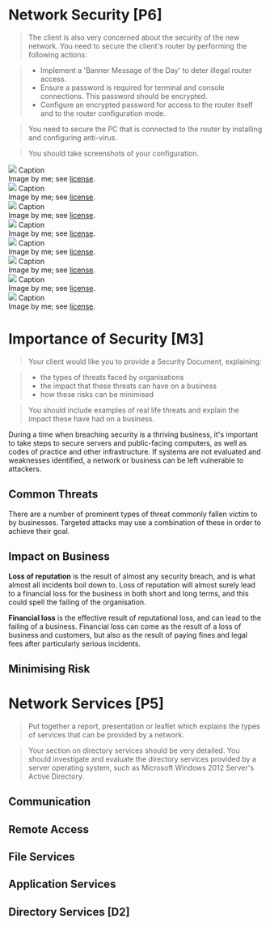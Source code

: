 # Network Security [P6]

> The client is also very concerned about the security of the new network. You need to secure the client's router by performing the following actions:

> * Implement a 'Banner Message of the Day' to deter illegal router access.
> * Ensure a password is required for terminal and console connections. This password should be encrypted.
> * Configure an encrypted password for access to the router itself and to the router configuration mode.

> You need to secure the PC that is connected to the router by installing and configuring anti-virus.

> You should take screenshots of your configuration.

<div class="i">
	<img src="/btec/img/09.3.01.png">
	Caption
	<div>Image by me; see <a href="/btec/license">license</a>.</div>
</div>
<div class="i">
	<img src="/btec/img/09.3.02.png">
	Caption
	<div>Image by me; see <a href="/btec/license">license</a>.</div>
</div>
<div class="i">
	<img src="/btec/img/09.3.03.png">
	Caption
	<div>Image by me; see <a href="/btec/license">license</a>.</div>
</div>
<div class="i">
	<img src="/btec/img/09.3.04.png">
	Caption
	<div>Image by me; see <a href="/btec/license">license</a>.</div>
</div>
<div class="i">
	<img src="/btec/img/09.3.05.png">
	Caption
	<div>Image by me; see <a href="/btec/license">license</a>.</div>
</div>
<div class="i">
	<img src="/btec/img/09.3.06.png">
	Caption
	<div>Image by me; see <a href="/btec/license">license</a>.</div>
</div>
<div class="i">
	<img src="/btec/img/09.3.07.png">
	Caption
	<div>Image by me; see <a href="/btec/license">license</a>.</div>
</div>
<div class="i">
	<img src="/btec/img/09.3.08.png">
	Caption
	<div>Image by me; see <a href="/btec/license">license</a>.</div>
</div>

# Importance of Security [M3]

<!-- 800-1200 -->

> Your client would like you to provide a Security Document, explaining:

> * the types of threats faced by organisations
> * the impact that these threats can have on a business
> * how these risks can be minimised

> You should include examples of real life threats and explain the impact these have had on a business.

During a time when breaching security is a thriving business, it's important to take steps to secure servers and public-facing computers, as well as codes of practice and other infrastructure. If systems are not evaluated and weaknesses identified, a network or business can be left vulnerable to attackers.

## Common Threats

There are a number of prominent types of threat commonly fallen victim to by businesses. Targeted attacks may use a combination of these in order to achieve their goal.

## Impact on Business

**Loss of reputation** is the result of almost any security breach, and is what almost all incidents boil down to. Loss of reputation will almost surely lead to a financial loss for the business in both short and long terms, and this could spell the failing of the organisation.

**Financial loss** is the effective result of reputational loss, and can lead to the failing of a business. Financial loss can come as the result of a loss of business and customers, but also as the result of paying fines and legal fees after particularly serious incidents.

## Minimising Risk

# Network Services [P5]

<!-- 1500 -->

> Put together a report, presentation or leaflet which explains the types of services that can be provided by a network.

> Your section on directory services should be very detailed. You should investigate and evaluate the directory services provided by a server operating system, such as Microsoft Windows 2012 Server's Active Directory.

## Communication

## Remote Access

## File Services

## Application Services

## Directory Services [D2]

